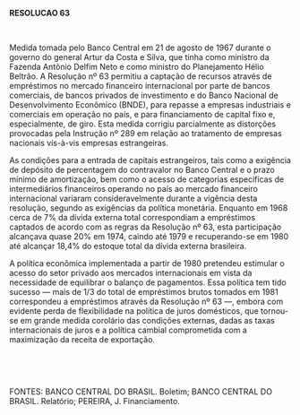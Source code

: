 **RESOLUCAO 63**

 

Medida tomada pelo Banco Central em 21 de agosto de 1967 durante o
governo do general Artur da Costa e Silva, que tinha como ministro da
Fazenda Antônio Delfim Neto e como ministro do Planejamento Hélio
Beltrão. A Resolução nº 63 permitiu a captação de recursos através de
empréstimos no mercado financeiro internacional por parte de bancos
comerciais, de bancos privados de investimento e do Banco Nacional de
Desenvolvimento Econômico (BNDE), para repasse a empresas industriais e
comerciais em operação no país, e para financiamento de capital fixo e,
especialmente, de giro. Esta medida corrigiu parcialmente as distorções
provocadas pela Instrução nº 289 em relação ao tratamento de empresas
nacionais vis-à-vis empresas estrangeiras.

As condições para a entrada de capitais estrangeiros, tais como a
exigência de depósito de percentagem do contravalor no Banco Central e o
prazo mínimo de amortização, bem como o acesso de categorias específicas
de intermediários financeiros operando no país ao mercado financeiro
internacional variaram consideravelmente durante a vigência desta
resolução, segundo as exigências da política monetária. Enquanto em 1968
cerca de 7% da dívida externa total correspondiam a empréstimos captados
de acordo com as regras da Resolução nº 63, esta participação alcançava
quase 20% em 1974, caindo até 1979 e recuperando-se em 1980 até alcançar
18,4% do estoque total da dívida externa brasileira.

A política econômica implementada a partir de 1980 pretendeu estimular o
acesso do setor privado aos mercados internacionais em vista da
necessidade de equilibrar o balanço de pagamentos. Essa política tem
tido sucesso — mais de 1/3 do total de empréstimos brutos tomados em
1981 correspondeu a empréstimos através da Resolução nº 63 —, embora com
evidente perda de flexibilidade na política de juros domésticos, que
tornou-se em grande medida corolário das condições externas, dadas as
taxas internacionais de juros e a política cambial comprometida com a
maximização da receita de exportação.

 

 

FONTES: BANCO CENTRAL DO BRASIL. Boletim; BANCO CENTRAL DO BRASIL.
Relatório; PEREIRA, J. Financiamento.

 
